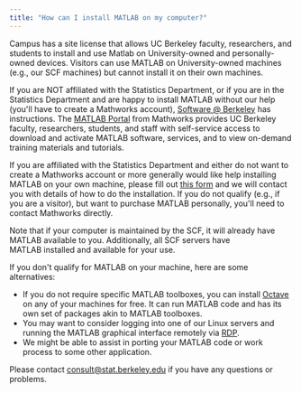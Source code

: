 ```yaml
---
title: "How can I install MATLAB on my computer?"
---
```

Campus has a site license that allows UC Berkeley faculty, researchers,
and students to install and use Matlab on University-owned and
personally-owned devices. Visitors can use MATLAB on University-owned
machines (e.g., our SCF machines) but cannot install it on their own
machines.

If you are NOT affiliated with the Statistics Department, or if you are
in the Statistics Department and are happy to install MATLAB without our
help (you'll have to create a Mathworks account), [Software @
Berkeley](http://software.berkeley.edu/matlab) has instructions.
The [MATLAB
Portal](https://www.mathworks.com/academia/tah-portal/berkeley-731130.html) from
Mathworks provides UC Berkeley faculty, researchers, students, and staff
with self-service access to download and activate MATLAB software,
services, and to view on-demand training materials and tutorials.

If you are affiliated with the Statistics Department and either do not
want to create a Mathworks account or more generally would like help
installing MATLAB on your own machine, please fill out [this
form](https://docs.google.com/a/berkeley.edu/forms/d/18d2v6o1fTvuZql9dHclskCiFJ_DJfPub6TAeXXVo0Z4/viewform)
and we will contact you with details of how to do the installation. If
you do not qualify (e.g., if you are a visitor), but want to purchase
MATLAB personally, you'll need to contact Mathworks directly.

Note that if your computer is maintained by the SCF, it will already
have MATLAB available to you. Additionally, all SCF servers have
MATLAB installed and available for your use.

If you don't qualify for MATLAB on your machine, here are some
alternatives:

- If you do not require specific MATLAB toolboxes, you can install
  [Octave](http://www.gnu.org/software/octave/) on any of your machines
  for free. It can run MATLAB code and has its own set of packages akin
  to MATLAB toolboxes.
- You may want to consider logging into one of our Linux servers and
  running the MATLAB graphical interface remotely via [RDP](/access/remote-desktop).
- We might be able to assist in porting your MATLAB code or work process
  to some other application.

Please contact consult@stat.berkeley.edu if you have any questions or
problems.
